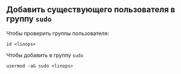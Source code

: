 ## Добавить существующего пользователя в группу `sudo`
Чтобы проверить группы пользователя:
```
id <linops>
```
Чтобы добавить в группу `sudo`
```
usermod -aG sudo <linops>
```
